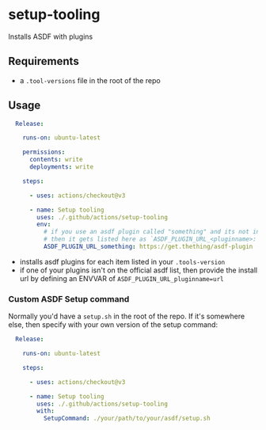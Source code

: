 # setup-tooling

Installs ASDF with plugins

## Requirements

- a `.tool-versions` file in the root of the repo

## Usage

```yml
  Release:

    runs-on: ubuntu-latest

    permissions:
      contents: write
      deployments: write

    steps:

      - uses: actions/checkout@v3

      - name: Setup tooling
        uses: ./.github/actions/setup-tooling
        env:
          # if you use an asdf plugin called "something" and its not in the shortname repo: https://github.com/asdf-vm/asdf-plugins
          # then it gets listed here as `ASDF_PLUGIN_URL_<pluginname>: the plugin repo`
          ASDF_PLUGIN_URL_something: https://get.thething/asdf-plugin
```

- installs asdf plugins for each item listed in your `.tools-version`
- if one of your plugins isn't on the official asdf list, then provide the
  install url by defining an ENVVAR of `ASDF_PLUGIN_URL_pluginname=url`

### Custom ASDF Setup command

Normally you'd have a `setup.sh` in the root of the repo. If it's somewhere else, 
then specify with your own version of the setup command:

```yml
  Release:

    runs-on: ubuntu-latest

    steps:

      - uses: actions/checkout@v3

      - name: Setup tooling
        uses: ./.github/actions/setup-tooling
        with:
          SetupCommand: ./your/path/to/your/asdf/setup.sh
```

